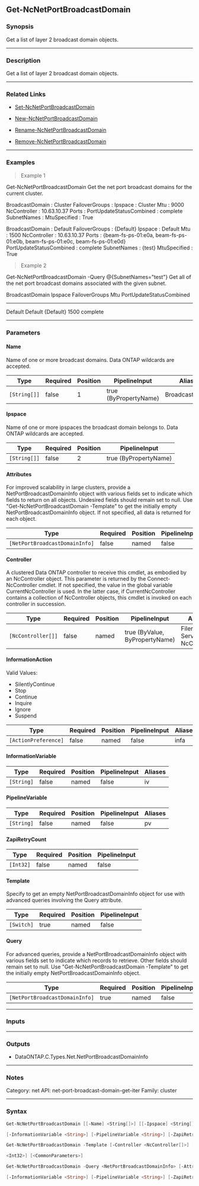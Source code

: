 Get-NcNetPortBroadcastDomain
----------------------------

### Synopsis
Get a list of layer 2 broadcast domain objects.

---

### Description

Get a list of layer 2 broadcast domain objects.

---

### Related Links
* [Set-NcNetPortBroadcastDomain](Set-NcNetPortBroadcastDomain)

* [New-NcNetPortBroadcastDomain](New-NcNetPortBroadcastDomain)

* [Rename-NcNetPortBroadcastDomain](Rename-NcNetPortBroadcastDomain)

* [Remove-NcNetPortBroadcastDomain](Remove-NcNetPortBroadcastDomain)

---

### Examples
> Example 1

Get-NcNetPortBroadcastDomain
Get the net port broadcast domains for the current cluster.

BroadcastDomain          : Cluster
FailoverGroups           : 
Ipspace                  : Cluster
Mtu                      : 9000
NcController             : 10.63.10.37
Ports                    : 
PortUpdateStatusCombined : complete
SubnetNames              : 
MtuSpecified             : True

BroadcastDomain          : Default
FailoverGroups           : {Default}
Ipspace                  : Default
Mtu                      : 1500
NcController             : 10.63.10.37
Ports                    : {beam-fs-ps-01:e0a, beam-fs-ps-01:e0b, beam-fs-ps-01:e0c, beam-fs-ps-01:e0d}
PortUpdateStatusCombined : complete
SubnetNames              : {test}
MtuSpecified             : True

> Example 2

Get-NcNetPortBroadcastDomain -Query @{SubnetNames="test"}
Get all of the net port broadcast domains associated with the given subnet.

BroadcastDomain            Ipspace              FailoverGroups            Mtu PortUpdateStatusCombined
---------------            -------              --------------            --- ------------------------
Default                    Default              {Default}                1500 complete

---

### Parameters
#### **Name**
Name of one or more broadcast domains.  Data ONTAP wildcards are accepted.

|Type        |Required|Position|PipelineInput        |Aliases        |
|------------|--------|--------|---------------------|---------------|
|`[String[]]`|false   |1       |true (ByPropertyName)|BroadcastDomain|

#### **Ipspace**
Name of one or more ipspaces the broadcast domain belongs to.  Data ONTAP wildcards are accepted.

|Type        |Required|Position|PipelineInput        |
|------------|--------|--------|---------------------|
|`[String[]]`|false   |2       |true (ByPropertyName)|

#### **Attributes**
For improved scalability in large clusters, provide a NetPortBroadcastDomainInfo object with various fields set to indicate which fields to return on all objects.  Undesired fields should remain set to null.  Use "Get-NcNetPortBroadcastDomain -Template" to get the initially empty NetPortBroadcastDomainInfo object.  If not specified, all data is returned for each object.

|Type                          |Required|Position|PipelineInput|
|------------------------------|--------|--------|-------------|
|`[NetPortBroadcastDomainInfo]`|false   |named   |false        |

#### **Controller**
A clustered Data ONTAP controller to receive this cmdlet, as embodied by an NcController object.  This parameter is returned by the Connect-NcController cmdlet.  If not specified, the value in the global variable CurrentNcController is used.  In the latter case, if CurrentNcController contains a collection of NcController objects, this cmdlet is invoked on each controller in succession.

|Type              |Required|Position|PipelineInput                 |Aliases                          |
|------------------|--------|--------|------------------------------|---------------------------------|
|`[NcController[]]`|false   |named   |true (ByValue, ByPropertyName)|Filer<br/>Server<br/>NcController|

#### **InformationAction**

Valid Values:

* SilentlyContinue
* Stop
* Continue
* Inquire
* Ignore
* Suspend

|Type                |Required|Position|PipelineInput|Aliases|
|--------------------|--------|--------|-------------|-------|
|`[ActionPreference]`|false   |named   |false        |infa   |

#### **InformationVariable**

|Type      |Required|Position|PipelineInput|Aliases|
|----------|--------|--------|-------------|-------|
|`[String]`|false   |named   |false        |iv     |

#### **PipelineVariable**

|Type      |Required|Position|PipelineInput|Aliases|
|----------|--------|--------|-------------|-------|
|`[String]`|false   |named   |false        |pv     |

#### **ZapiRetryCount**

|Type     |Required|Position|PipelineInput|
|---------|--------|--------|-------------|
|`[Int32]`|false   |named   |false        |

#### **Template**
Specify to get an empty NetPortBroadcastDomainInfo object for use with advanced queries involving the Query attribute.

|Type      |Required|Position|PipelineInput|
|----------|--------|--------|-------------|
|`[Switch]`|true    |named   |false        |

#### **Query**
For advanced queries, provide a NetPortBroadcastDomainInfo object with various fields set to indicate which records to retrieve.  Other fields should remain set to null.  Use "Get-NcNetPortBroadcastDomain -Template" to get the initially empty NetPortBroadcastDomainInfo object.

|Type                          |Required|Position|PipelineInput|
|------------------------------|--------|--------|-------------|
|`[NetPortBroadcastDomainInfo]`|true    |named   |false        |

---

### Inputs

---

### Outputs
* DataONTAP.C.Types.Net.NetPortBroadcastDomainInfo

---

### Notes
Category: net
API: net-port-broadcast-domain-get-iter
Family: cluster

---

### Syntax
```PowerShell
Get-NcNetPortBroadcastDomain [[-Name] <String[]>] [[-Ipspace] <String[]>] [-Attributes <NetPortBroadcastDomainInfo>] [-Controller <NcController[]>] [-InformationAction <ActionPreference>] 
```
```PowerShell
[-InformationVariable <String>] [-PipelineVariable <String>] [-ZapiRetryCount <Int32>] [<CommonParameters>]
```
```PowerShell
Get-NcNetPortBroadcastDomain -Template [-Controller <NcController[]>] [-InformationAction <ActionPreference>] [-InformationVariable <String>] [-PipelineVariable <String>] [-ZapiRetryCount 
```
```PowerShell
<Int32>] [<CommonParameters>]
```
```PowerShell
Get-NcNetPortBroadcastDomain -Query <NetPortBroadcastDomainInfo> [-Attributes <NetPortBroadcastDomainInfo>] [-Controller <NcController[]>] [-InformationAction <ActionPreference>] 
```
```PowerShell
[-InformationVariable <String>] [-PipelineVariable <String>] [-ZapiRetryCount <Int32>] [<CommonParameters>]
```
